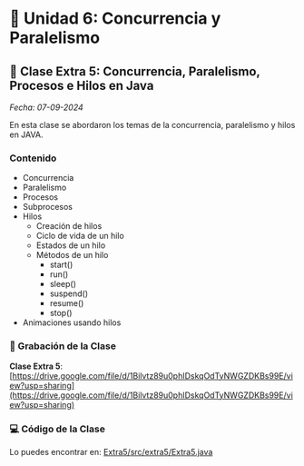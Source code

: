 # 🧵 Unidad 6: Concurrencia y Paralelismo

## 🌟 Clase Extra 5: Concurrencia, Paralelismo, Procesos e Hilos en Java

_Fecha: 07-09-2024_

En esta clase se abordaron los temas de la concurrencia, paralelismo y hilos en JAVA.

### Contenido

- Concurrencia
- Paralelismo
- Procesos
- Subprocesos
- Hilos
    - Creación de hilos
    - Ciclo de vida de un hilo
    - Estados de un hilo
    - Métodos de un hilo
        - start()
        - run()
        - sleep()
        - suspend()
        - resume()
        - stop()
- Animaciones usando hilos

### 🎥 Grabación de la Clase
**Clase Extra 5**: [https://drive.google.com/file/d/1Bilvtz89u0phIDskqOdTyNWGZDKBs99E/view?usp=sharing](https://drive.google.com/file/d/1Bilvtz89u0phIDskqOdTyNWGZDKBs99E/view?usp=sharing)

### 💻 Código de la Clase

Lo puedes encontrar en:  [Extra5/src/extra5/Extra5.java](./Extra5/src/extra5/Extra5.java)